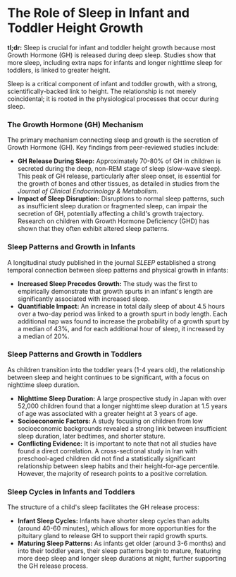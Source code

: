 # The Role of Sleep in Infant and Toddler Height Growth

**tl;dr:** Sleep is crucial for infant and toddler height growth because most Growth Hormone (GH) is released during deep sleep. Studies show that more sleep, including extra naps for infants and longer nighttime sleep for toddlers, is linked to greater height.

Sleep is a critical component of infant and toddler growth, with a strong, scientifically-backed link to height. The relationship is not merely coincidental; it is rooted in the physiological processes that occur during sleep.

### The Growth Hormone (GH) Mechanism

The primary mechanism connecting sleep and growth is the secretion of Growth Hormone (GH). Key findings from peer-reviewed studies include:

*   **GH Release During Sleep:** Approximately 70-80% of GH in children is secreted during the deep, non-REM stage of sleep (slow-wave sleep). This peak of GH release, particularly after sleep onset, is essential for the growth of bones and other tissues, as detailed in studies from the *Journal of Clinical Endocrinology & Metabolism*.
*   **Impact of Sleep Disruption:** Disruptions to normal sleep patterns, such as insufficient sleep duration or fragmented sleep, can impair the secretion of GH, potentially affecting a child's growth trajectory. Research on children with Growth Hormone Deficiency (GHD) has shown that they often exhibit altered sleep patterns.

### Sleep Patterns and Growth in Infants

A longitudinal study published in the journal *SLEEP* established a strong temporal connection between sleep patterns and physical growth in infants:

*   **Increased Sleep Precedes Growth:** The study was the first to empirically demonstrate that growth spurts in an infant's length are significantly associated with increased sleep.
*   **Quantifiable Impact:** An increase in total daily sleep of about 4.5 hours over a two-day period was linked to a growth spurt in body length. Each additional nap was found to increase the probability of a growth spurt by a median of 43%, and for each additional hour of sleep, it increased by a median of 20%.

### Sleep Patterns and Growth in Toddlers

As children transition into the toddler years (1-4 years old), the relationship between sleep and height continues to be significant, with a focus on nighttime sleep duration.

*   **Nighttime Sleep Duration:** A large prospective study in Japan with over 52,000 children found that a longer nighttime sleep duration at 1.5 years of age was associated with a greater height at 3 years of age.
*   **Socioeconomic Factors:** A study focusing on children from low socioeconomic backgrounds revealed a strong link between insufficient sleep duration, later bedtimes, and shorter stature.
*   **Conflicting Evidence:** It is important to note that not all studies have found a direct correlation. A cross-sectional study in Iran with preschool-aged children did not find a statistically significant relationship between sleep habits and their height-for-age percentile. However, the majority of research points to a positive correlation.

### Sleep Cycles in Infants and Toddlers

The structure of a child's sleep facilitates the GH release process:

*   **Infant Sleep Cycles:** Infants have shorter sleep cycles than adults (around 40-60 minutes), which allows for more opportunities for the pituitary gland to release GH to support their rapid growth spurts.
*   **Maturing Sleep Patterns:** As infants get older (around 3-6 months) and into their toddler years, their sleep patterns begin to mature, featuring more deep sleep and longer sleep durations at night, further supporting the GH release process.
